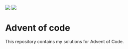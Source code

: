 ![](https://img.shields.io/badge/day%20📅-0-blue) ![](https://img.shields.io/badge/stars%20⭐-0-yellow)
# Advent of code

This repository contains my solutions for Advent of Code.
